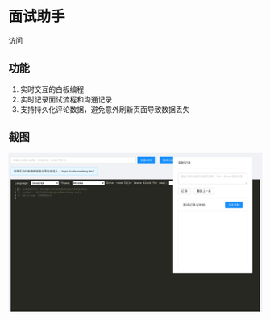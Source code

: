 # 面试助手

[访问](https://interview-assistant.vercel.app/)

## 功能

1. 实时交互的白板编程
1. 实时记录面试流程和沟通记录
1. 支持持久化评论数据，避免意外刷新页面导致数据丢失

## 截图

![ScreenShot](/public/screenshots/screenshot-0-1280x800.png)